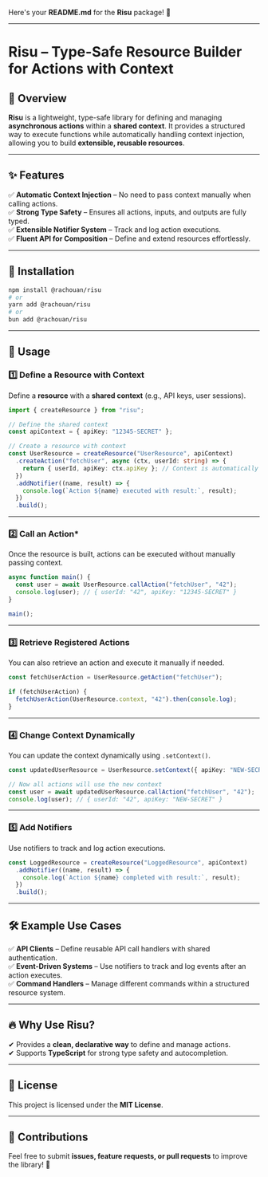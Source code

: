 Here's your **README.md** for the **Risu** package! 🚀

---

# **Risu** – Type-Safe Resource Builder for Actions with Context

## 📖 Overview

**Risu** is a lightweight, type-safe library for defining and managing **asynchronous actions** within a **shared context**. It provides a structured way to execute functions while automatically handling context injection, allowing you to build **extensible, reusable resources**.

---

## ✨ Features

✅ **Automatic Context Injection** – No need to pass context manually when calling actions.  
✅ **Strong Type Safety** – Ensures all actions, inputs, and outputs are fully typed.  
✅ **Extensible Notifier System** – Track and log action executions.  
✅ **Fluent API for Composition** – Define and extend resources effortlessly.

---

## 🚀 Installation

```sh
npm install @rachouan/risu
# or
yarn add @rachouan/risu
# or
bun add @rachouan/risu
```

---

## 🔧 **Usage**

### **1️⃣ Define a Resource with Context**

Define a **resource** with a **shared context** (e.g., API keys, user sessions).

```typescript
import { createResource } from "risu";

// Define the shared context
const apiContext = { apiKey: "12345-SECRET" };

// Create a resource with context
const UserResource = createResource("UserResource", apiContext)
  .createAction("fetchUser", async (ctx, userId: string) => {
    return { userId, apiKey: ctx.apiKey }; // Context is automatically injected!
  })
  .addNotifier((name, result) => {
    console.log(`Action ${name} executed with result:`, result);
  })
  .build();
```

---

### **2️⃣ Call an Action\***

Once the resource is built, actions can be executed without manually passing context.

```typescript
async function main() {
  const user = await UserResource.callAction("fetchUser", "42");
  console.log(user); // { userId: "42", apiKey: "12345-SECRET" }
}

main();
```

---

### **3️⃣ Retrieve Registered Actions**

You can also retrieve an action and execute it manually if needed.

```typescript
const fetchUserAction = UserResource.getAction("fetchUser");

if (fetchUserAction) {
  fetchUserAction(UserResource.context, "42").then(console.log);
}
```

---

### **4️⃣ Change Context Dynamically**

You can update the context dynamically using `.setContext()`.

```typescript
const updatedUserResource = UserResource.setContext({ apiKey: "NEW-SECRET" });

// Now all actions will use the new context
const user = await updatedUserResource.callAction("fetchUser", "42");
console.log(user); // { userId: "42", apiKey: "NEW-SECRET" }
```

---

### **5️⃣ Add Notifiers**

Use notifiers to track and log action executions.

```typescript
const LoggedResource = createResource("LoggedResource", apiContext)
  .addNotifier((name, result) => {
    console.log(`Action ${name} completed with result:`, result);
  })
  .build();
```

---

## 🛠 **Example Use Cases**

✅ **API Clients** – Define reusable API call handlers with shared authentication.  
✅ **Event-Driven Systems** – Use notifiers to track and log events after an action executes.  
✅ **Command Handlers** – Manage different commands within a structured resource system.

---

## 🔥 **Why Use Risu?**

✔ Provides a **clean, declarative way** to define and manage actions.  
✔ Supports **TypeScript** for strong type safety and autocompletion.

---

## 📝 **License**

This project is licensed under the **MIT License**.

---

## 🙌 **Contributions**

Feel free to submit **issues, feature requests, or pull requests** to improve the library! 🚀
